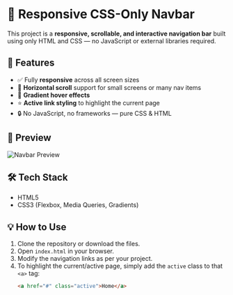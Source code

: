 # 🚀 Responsive CSS-Only Navbar

This project is a **responsive, scrollable, and interactive navigation bar** built using only HTML and CSS — no JavaScript or external libraries required.

## 📱 Features

- ✅ Fully **responsive** across all screen sizes
- 🧭 **Horizontal scroll** support for small screens or many nav items
- 🎨 **Gradient hover effects**
- ⭐ **Active link styling** to highlight the current page
- 🔒 No JavaScript, no frameworks — pure CSS & HTML

## 📸 Preview

![Navbar Preview](screenshot.png) <!-- Optional: Add a screenshot -->

## 🛠️ Tech Stack

- HTML5
- CSS3 (Flexbox, Media Queries, Gradients)

## 💡 How to Use

1. Clone the repository or download the files.
2. Open `index.html` in your browser.
3. Modify the navigation links as per your project.
4. To highlight the current/active page, simply add the `active` class to that `<a>` tag:
   ```html
   <a href="#" class="active">Home</a>
